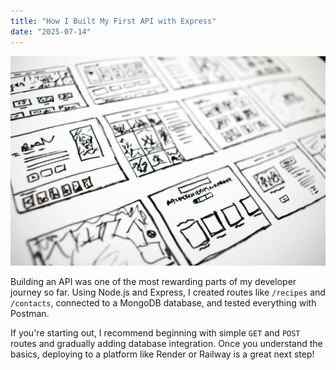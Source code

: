 ```yaml
---
title: "How I Built My First API with Express"
date: "2025-07-14"
---
```


![API Diagram](/images/api-diagram.jpg)

Building an API was one of the most rewarding parts of my developer journey so far. Using Node.js and Express, I created routes like `/recipes` and `/contacts`, connected to a MongoDB database, and tested everything with Postman.

If you're starting out, I recommend beginning with simple `GET` and `POST` routes and gradually adding database integration. Once you understand the basics, deploying to a platform like Render or Railway is a great next step!
